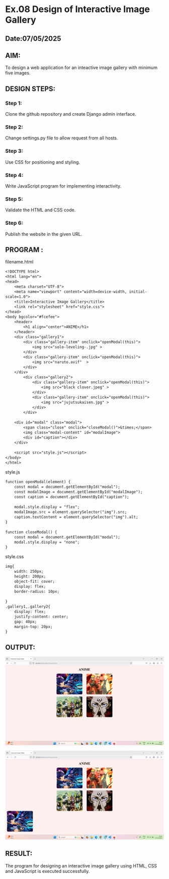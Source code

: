 # Ex.08 Design of Interactive Image Gallery
## Date:07/05/2025

## AIM:
To design a web application for an inteactive image gallery with minimum five images.

## DESIGN STEPS:

### Step 1:
Clone the github repository and create Django admin interface.

### Step 2:
Change settings.py file to allow request from all hosts.

### Step 3:
Use CSS for positioning and styling.

### Step 4:
Write JavaScript program for implementing interactivity.

### Step 5:
Validate the HTML and CSS code.

### Step 6:
Publish the website in the given URL.

## PROGRAM :

filename.html
```
<!DOCTYPE html>
<html lang="en">
<head>
    <meta charset="UTF-8">
    <meta name="viewport" content="width=device-width, initial-scale=1.0">
    <title>Interactive Image Gallery</title>
    <link rel="stylesheet" href="style.css">
</head>
<body bgcolor="#fcefee">
    <header>
        <h1 align="center">ANIME</h1>
    </header>
    <div class="gallery1">
        <div class="gallery-item" onclick="openModal(this)">
            <img src="solo-leveling-.jpg" >
        </div>
        <div class="gallery-item" onclick="openModal(this)">
            <img src="naruto.avif"  >
        </div>
    </div>
        <div class="gallery2">
            <div class="gallery-item" onclick="openModal(this)">
                <img src="black clover.jpeg" >
            </div>
            <div class="gallery-item" onclick="openModal(this)">
                <img src="jujutsukaisen.jpg" >
            </div>
        </div>

    <div id="modal" class="modal">
        <span class="close" onclick="closeModal()">&times;</span>
        <img class="modal-content" id="modalImage">
        <div id="caption"></div>
    </div>

    <script src="style.js"></script>
</body>
</html>
```
style.js

```
function openModal(element) {
    const modal = document.getElementById("modal");
    const modalImage = document.getElementById("modalImage");
    const caption = document.getElementById("caption");

    modal.style.display = "flex";
    modalImage.src = element.querySelector("img").src;
    caption.textContent = element.querySelector("img").alt;
}

function closeModal() {
    const modal = document.getElementById("modal");
    modal.style.display = "none";
}
```
style.css

```
img{
    width: 250px;
    height: 200px;
    object-fit: cover;
    display: flex;
    border-radius: 10px;

}
.gallery1,.gallery2{
    display: flex;
    justify-content: center;
    gap: 40px;
    margin-top: 20px;
}
```



## OUTPUT:

![alt text](<Screenshot 2025-05-07 111838.png>)

![alt text](<Screenshot 2025-05-07 111902.png>)

## RESULT:
The program for designing an interactive image gallery using HTML, CSS and JavaScript is executed successfully.
